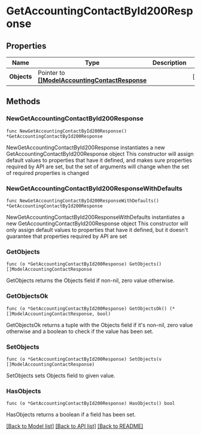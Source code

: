 # GetAccountingContactById200Response

## Properties

Name | Type | Description | Notes
------------ | ------------- | ------------- | -------------
**Objects** | Pointer to [**[]ModelAccountingContactResponse**](ModelAccountingContactResponse.md) |  | [optional] 

## Methods

### NewGetAccountingContactById200Response

`func NewGetAccountingContactById200Response() *GetAccountingContactById200Response`

NewGetAccountingContactById200Response instantiates a new GetAccountingContactById200Response object
This constructor will assign default values to properties that have it defined,
and makes sure properties required by API are set, but the set of arguments
will change when the set of required properties is changed

### NewGetAccountingContactById200ResponseWithDefaults

`func NewGetAccountingContactById200ResponseWithDefaults() *GetAccountingContactById200Response`

NewGetAccountingContactById200ResponseWithDefaults instantiates a new GetAccountingContactById200Response object
This constructor will only assign default values to properties that have it defined,
but it doesn't guarantee that properties required by API are set

### GetObjects

`func (o *GetAccountingContactById200Response) GetObjects() []ModelAccountingContactResponse`

GetObjects returns the Objects field if non-nil, zero value otherwise.

### GetObjectsOk

`func (o *GetAccountingContactById200Response) GetObjectsOk() (*[]ModelAccountingContactResponse, bool)`

GetObjectsOk returns a tuple with the Objects field if it's non-nil, zero value otherwise
and a boolean to check if the value has been set.

### SetObjects

`func (o *GetAccountingContactById200Response) SetObjects(v []ModelAccountingContactResponse)`

SetObjects sets Objects field to given value.

### HasObjects

`func (o *GetAccountingContactById200Response) HasObjects() bool`

HasObjects returns a boolean if a field has been set.


[[Back to Model list]](../README.md#documentation-for-models) [[Back to API list]](../README.md#documentation-for-api-endpoints) [[Back to README]](../README.md)


